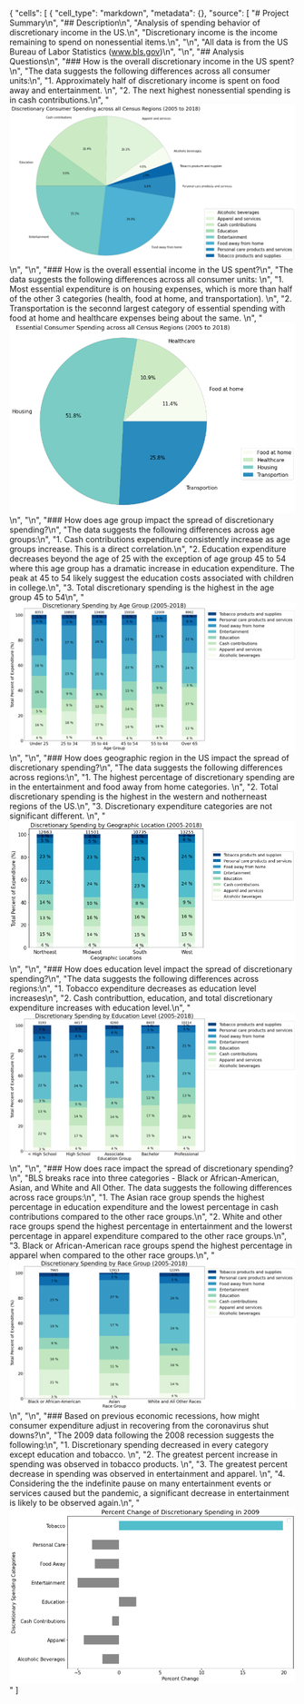 {
 "cells": [
  {
   "cell_type": "markdown",
   "metadata": {},
   "source": [
    "# Project Summary\n",
    "## Description\n",
    "Analysis of spending behavior of discretionary income in the US.\n",
    "Discretionary income is the income remaining to spend on nonessential items.\n",
    "\n",
    "All data is from the US Bureau of Labor Statistics (www.bls.gov)\n",
    "\n",
    "## Analysis Questions\n",
    "### How is the overall discretionary income in the US spent?\n",
    "The data suggests the following differences across all consumer units:\n",
    "1. Approximately half of discretionary income is spent on food away and entertainment. \n",
    "2. The next highest nonessential spending is in cash contributions.\n",
    "![Chart](Images/discretionary_spend.png)\n",
    "\n",
    "### How is the overall essential income in the US spent?\n",
    "The data suggests the following differences across all consumer units: \n",
    "1. Most essential expenditure is on housing expenses, which is more than half of the other 3 categories (health, food at home, and transportation). \n",
    "2. Transportation is the seconnd largest category of essential spending with food at home and healthcare expenses being about the same. \n",
    "![Chart](Images/essential_spend.png)\n",
    "\n",
    "### How does age group impact the spread of discretionary spending?\n",
    "The data suggests the following differences across age groups:\n",
    "1. Cash contributions expenditure consistently increase as age groups increase. This is a direct correlation.\n",
    "2. Education expenditure decreases beyond the age of 25 with the exception of age group 45 to 54 where this age group has a dramatic increase in education expenditure. The peak at 45 to 54 likely suggest the education costs associated with children in college.\n",
    "3. Total discretionary spending is the highest in the age group 45 to 54\n",
    "![Chart](Images/spend_by_age.png)\n",
    "\n",
    "### How does geographic region in the US impact the spread of discretionary spending?\n",
    "The data suggests the following differences across regions:\n",
    "1. The highest percentage of discretionary spending are in the entertainment and food away from home categories. \n",
    "2. Total discretionary spending is the highest in the western and notherneast regions of the US.\n",
    "3. Discretionary expenditure categories are not significant different. \n",
    "![Chart](Images/spend_by_geo.png)\n",
    "\n",
    "### How does education level impact the spread of discretionary spending?\n",
    "The data suggests the following differences across regions:\n",
    "1. Tobacco expenditure decreases as education level increases\n",
    "2. Cash contributtion, education, and total discretionary expenditure increases with education level.\n",
    "![Chart](Images/spend_by_education.png)\n",
    "\n",
    "### How does race impact the spread of discretionary spending?\n",
    "BLS breaks race into three categories - Black or African-American, Asian, and White and All Other. The data suggests the following differences across race groups:\n",
    "1. The Asian race group spends the highest percentage in education expenditure and the lowest percentage in cash contributions compared to the other race groups.\n",
    "2. White and other race groups spend the highest percentage in entertainment and the lowerst percentage in apparel expenditure compared to the other race groups.\n",
    "3. Black or African-American race groups spend the highest percentage in apparel when compared to the other race groups.\n",
    "![Chart](Images/spend_by_race.png)\n",
    "\n",
    "### Based on previous economic recessions, how might consumer expenditure adjust in recovering from the coronavirus shut downs?\n",
    "The 2009 data following the 2008 recession suggests the following:\n",
    "1. Discretionary spending decreased in every category except education and tobacco. \n",
    "2. The greatest percent increase in spending was observed in tobacco products. \n",
    "3. The greatest percent decrease in spending was observed in entertainment and apparel. \n",
    "4. Considering the the indefinite pause on many entertainment events or services caused but the pandemic, a significant decrease in entertainment is likely to be observed again.\n",
    "![Chart](Images/2009_percent_change.png)"
   ]
